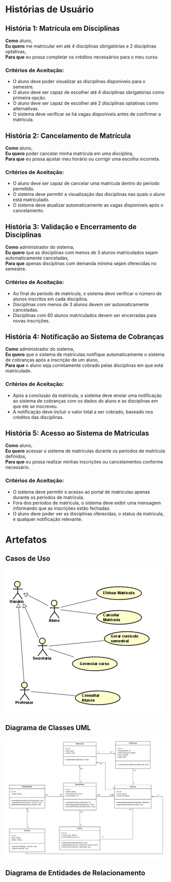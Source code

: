 # Histórias de Usuário

## História 1: Matrícula em Disciplinas
**Como** aluno,  
**Eu quero** me matricular em até 4 disciplinas obrigatórias e 2 disciplinas optativas,  
**Para que** eu possa completar os créditos necessários para o meu curso.

### Critérios de Aceitação:
- O aluno deve poder visualizar as disciplinas disponíveis para o semestre.
- O aluno deve ser capaz de escolher até 4 disciplinas obrigatórias como primeira opção.
- O aluno deve ser capaz de escolher até 2 disciplinas optativas como alternativas.
- O sistema deve verificar se há vagas disponíveis antes de confirmar a matrícula.

## História 2: Cancelamento de Matrícula
**Como** aluno,  
**Eu quero** poder cancelar minha matrícula em uma disciplina,  
**Para que** eu possa ajustar meu horário ou corrigir uma escolha incorreta.

### Critérios de Aceitação:
- O aluno deve ser capaz de cancelar uma matrícula dentro do período permitido.
- O sistema deve permitir a visualização das disciplinas nas quais o aluno está matriculado.
- O sistema deve atualizar automaticamente as vagas disponíveis após o cancelamento.

## História 3: Validação e Encerramento de Disciplinas
**Como** administrador do sistema,  
**Eu quero** que as disciplinas com menos de 3 alunos matriculados sejam automaticamente canceladas,  
**Para que** apenas disciplinas com demanda mínima sejam oferecidas no semestre.

### Critérios de Aceitação:
- Ao final do período de matrícula, o sistema deve verificar o número de alunos inscritos em cada disciplina.
- Disciplinas com menos de 3 alunos devem ser automaticamente canceladas.
- Disciplinas com 60 alunos matriculados devem ser encerradas para novas inscrições.

## História 4: Notificação ao Sistema de Cobranças
**Como** administrador do sistema,  
**Eu quero** que o sistema de matrículas notifique automaticamente o sistema de cobranças após a inscrição de um aluno,  
**Para que** o aluno seja corretamente cobrado pelas disciplinas em que está matriculado.

### Critérios de Aceitação:
- Após a conclusão da matrícula, o sistema deve enviar uma notificação ao sistema de cobranças com os dados do aluno e as disciplinas em que ele se inscreveu.
- A notificação deve incluir o valor total a ser cobrado, baseado nos créditos das disciplinas.

## História 5: Acesso ao Sistema de Matrículas
**Como** aluno,  
**Eu quero** acessar o sistema de matrículas durante os períodos de matrícula definidos,  
**Para que** eu possa realizar minhas inscrições ou cancelamentos conforme necessário.

### Critérios de Aceitação:
- O sistema deve permitir o acesso ao portal de matrículas apenas durante os períodos de matrícula.
- Fora dos períodos de matrícula, o sistema deve exibir uma mensagem informando que as inscrições estão fechadas.
- O aluno deve poder ver as disciplinas oferecidas, o status da matrícula, e qualquer notificação relevante.

# Artefatos

## Casos de Uso

![CasoDeUso_Matricula.png](Artefatos/CasoDeUso_Matricula.png)

## Diagrama de Classes UML

![Diagrama de Classes UML.png](Artefatos/DiagramaClassesUML.png)

## Diagrama de Entidades de Relacionamento


